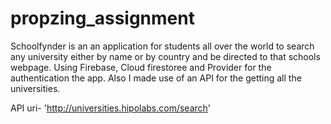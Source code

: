 # propzing_assignment

Schoolfynder is an an application for students all over the world to search any university either by name or by country and be directed to that schools webpage. Using Firebase, Cloud firestoree and Provider for the authentication the app. Also I made use of an API for the getting all the universities.

API uri- 'http://universities.hipolabs.com/search'
